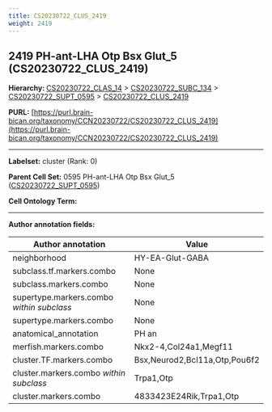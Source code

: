 ```yaml
---
title: CS20230722_CLUS_2419
weight: 2419
---
```

## 2419 PH-ant-LHA Otp Bsx Glut_5 (CS20230722_CLUS_2419)
<b>Hierarchy: </b>
[CS20230722_CLAS_14](../CS20230722_CLAS_14) >
[CS20230722_SUBC_134](../CS20230722_SUBC_134) >
[CS20230722_SUPT_0595](../CS20230722_SUPT_0595) >
[CS20230722_CLUS_2419](../CS20230722_CLUS_2419)

**PURL:** [https://purl.brain-bican.org/taxonomy/CCN20230722/CS20230722_CLUS_2419](https://purl.brain-bican.org/taxonomy/CCN20230722/CS20230722_CLUS_2419)

---


**Labelset:** cluster (Rank: 0)

**Parent Cell Set:** 0595 PH-ant-LHA Otp Bsx Glut_5 ([CS20230722_SUPT_0595](../CS20230722_SUPT_0595))



**Cell Ontology Term:** 

[MARKER GENES.]: #


---

[TRANSFERRED ANNOTATIONS.]: #


[AUTHOR ANNOTATION FIELDS.]: #


**Author annotation fields:**

| Author annotation | Value |
|-------------------|-------|
|neighborhood|HY-EA-Glut-GABA|
|subclass.tf.markers.combo|None|
|subclass.markers.combo|None|
|supertype.markers.combo _within subclass_|None|
|supertype.markers.combo|None|
|anatomical_annotation|PH an|
|merfish.markers.combo|Nkx2-4,Col24a1,Megf11|
|cluster.TF.markers.combo|Bsx,Neurod2,Bcl11a,Otp,Pou6f2|
|cluster.markers.combo _within subclass_|Trpa1,Otp|
|cluster.markers.combo|4833423E24Rik,Trpa1,Otp|
